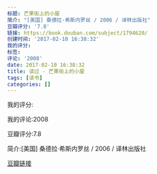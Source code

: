 ```yaml
---
标题: 芒果街上的小屋
简介: "[美国] 桑德拉·希斯内罗丝 / 2006 / 译林出版社"
豆瓣评分: '7.8'
链接: https://book.douban.com/subject/1794620/
创建时间: '2017-02-10 16:38:32'
我的评分:
标签:
评论: '2008'
date: 2017-02-10 16:38:32
title: 读过 - 芒果街上的小屋
tags: [读书]
categories: []
---
```


我的评分:

我的评论:2008

豆瓣评分:7.8

简介:[美国] 桑德拉·希斯内罗丝 / 2006 / 译林出版社

[豆瓣链接](https://book.douban.com/subject/1794620/)

